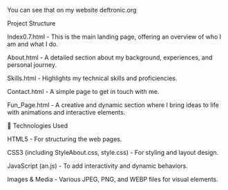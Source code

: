 You can see that on my website deftronic.org 
 
 
 Project Structure

Index0.7.html - This is the main landing page, offering an overview of who I am and what I do.

About.html - A detailed section about my background, experiences, and personal journey.

Skills.html - Highlights my technical skills and proficiencies.

Contact.html - A simple page to get in touch with me.

Fun_Page.html - A creative and dynamic section where I bring ideas to life with animations and interactive elements.

🎨 Technologies Used

HTML5 - For structuring the web pages.

CSS3 (including StyleAbout.css, style.css) - For styling and layout design.

JavaScript (an.js) - To add interactivity and dynamic behaviors.

Images & Media - Various JPEG, PNG, and WEBP files for visual elements.
